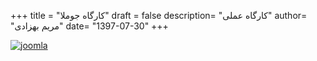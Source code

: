 +++
title = "کارگاه جوملا"
draft = false
description= "کارگاه عملی"
author= "مریم بهزادی"
date= "1397-07-30"
+++

[![joomla](../../img/events/joomla.jpg)](../../img/events/joomla.jpg)

